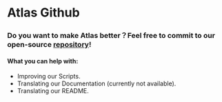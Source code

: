 # Atlas Github

### Do you want to make Atlas better？Feel free to commit to our open-source [repository](https://github.com/Atlas-OS/Atlas)!

#### What you can help with:

- Improving our Scripts.
- Translating our Documentation (currently not available).
- Translating our README.
